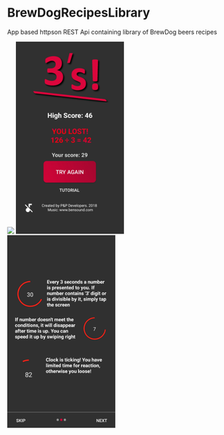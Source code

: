 # BrewDogRecipesLibrary
App based httpson REST Api containing library of BrewDog beers recipes

<img src="BrewDogRecipesLibrary/Screenshots/1.jpg" width="250"/>
<img src="https://github.com/PatrykDampc/DivideBy3/blob/master/Screenshots/2018-02-23%2018.55.20.jpg?raw=true" width="250"/> 
<img src="https://github.com/PatrykDampc/DivideBy3/blob/master/Screenshots/2018-02-23%2018.54.15.jpg?raw=true" width="250"/> 

